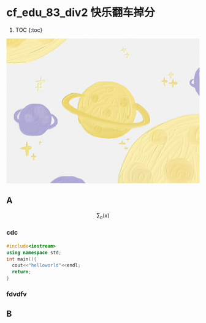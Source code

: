 
# cf_edu_83_div2 快乐翻车掉分
1. TOC
{:toc}

![213](/images/img-0d26d19f624280348f523fd452336fcf.jpg)


## A
$$
\sum_n (x)
$$
### cdc
```cpp
#include<iostream>
using namespace std;
int main(){
  cout<<"helloworld"<<endl;
  return;
}
```

### fdvdfv

## B
